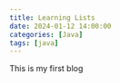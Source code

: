 ```yaml
---
title: Learning Lists
date: 2024-01-12 14:00:00
categories: [Java]
tags: [java]
---
```

This is my first blog
